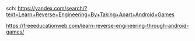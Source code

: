 sch: https://yandex.com/search/?text=Learn+Reverse+Engineering+By+Taking+Apart+Android+Games

https://freeeducationweb.com/learn-reverse-engineering-through-android-games/
